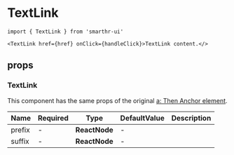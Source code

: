 # TextLink

```tsx
import { TextLink } from 'smarthr-ui'
```

```tsx
<TextLink href={href} onClick={handleClick}>TextLink content.</>
```

## props

### TextLink

This component has the same props of the original [a: Then Anchor element](https://developer.mozilla.org/en-US/docs/Web/HTML/Element/a).

| Name      | Required | Type                 | DefaultValue | Description                                       |
| --------- | -------- | -------------------- | ------------ | ------------------------------------------------- |
| prefix    | -        | **ReactNode**        | -            |                                                   |
| suffix    | -        | **ReactNode**        | -            |                                                   |

